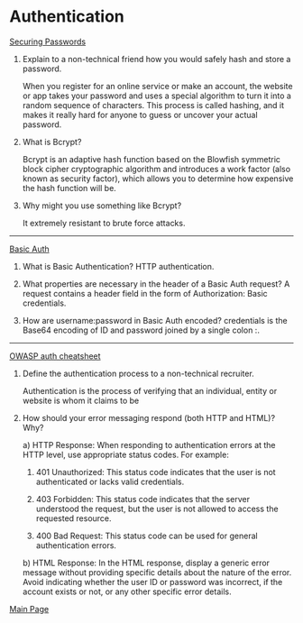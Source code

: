 # Authentication

[Securing Passwords](https://thehackernews.com/2014/04/securing-passwords-with-bcrypt-hashing.html)

1. Explain to a non-technical friend how you would safely hash and store a password.

   When you register for an online service or make an account, the website or app takes your password and uses a special algorithm to turn it into a random sequence of characters. This process is called hashing, and it makes it really hard for anyone to guess or uncover your actual password.

2. What is Bcrypt?

   Bcrypt is an adaptive hash function based on the Blowfish symmetric block cipher cryptographic algorithm and introduces a work factor (also known as security factor), which allows you to determine how expensive the hash function will be.

3. Why might you use something like Bcrypt?

   It extremely resistant to brute force attacks.

---

[Basic Auth](https://en.wikipedia.org/wiki/Basic_access_authentication)

1. What is Basic Authentication?
   HTTP authentication.

2. What properties are necessary in the header of a Basic
   Auth request?
   A request contains a header field in the form of Authorization: Basic credentials.

3. How are username:password in Basic Auth encoded?
   credentials is the Base64 encoding of ID and password joined by a single colon :.

---

[OWASP auth cheatsheet](https://cheatsheetseries.owasp.org/cheatsheets/Authentication_Cheat_Sheet.html)

1. Define the authentication process to a non-technical recruiter.

   Authentication is the process of verifying that an individual, entity or website is whom it claims to be

2. How should your error messaging respond (both HTTP and HTML)? Why?

   a) HTTP Response: When responding to authentication errors at the HTTP level, use appropriate status codes. For example:

   1. 401 Unauthorized: This status code indicates that the user is not authenticated or lacks valid credentials.

   2. 403 Forbidden: This status code indicates that the server understood the request, but the user is not allowed to access the requested resource.
   3. 400 Bad Request: This status code can be used for general authentication errors.

   b) HTML Response: In the HTML response, display a generic error message without providing specific details about the nature of the error. Avoid indicating whether the user ID or password was incorrect, if the account exists or not, or any other specific error details.

[Main Page](../README.md)

